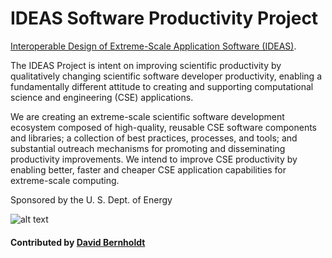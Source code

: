 # IDEAS Software Productivity Project

[Interoperable Design of Extreme-Scale Application Software (IDEAS)](http://ideas-productivity.org/).

The IDEAS Project is intent on improving scientific productivity by qualitatively changing scientific software developer productivity, enabling a fundamentally different attitude to creating and supporting computational science and engineering (CSE) applications.

We are creating an extreme-scale scientific software development ecosystem composed of high-quality, reusable CSE software components and libraries; a collection of best practices, processes, and tools; and substantial outreach mechanisms for promoting and disseminating productivity improvements. We intend to improve CSE productivity by enabling better, faster and cheaper CSE application capabilities for extreme-scale computing.

Sponsored by the U. S. Dept. of Energy

![alt text](https://ideas-productivity.org/wordpress/wp-content/uploads/2015/01/IDEAS_logo_small2.png "IDEAS Logo")

#### Contributed by [David Bernholdt](http://github.com/bernhold)

<!---
Publish: yes
Categories: Collaboration
Topics: Projects and organizations
Tags: project, organization
Level: 2
Prerequisites: defaults
Aggregate: none
--->
